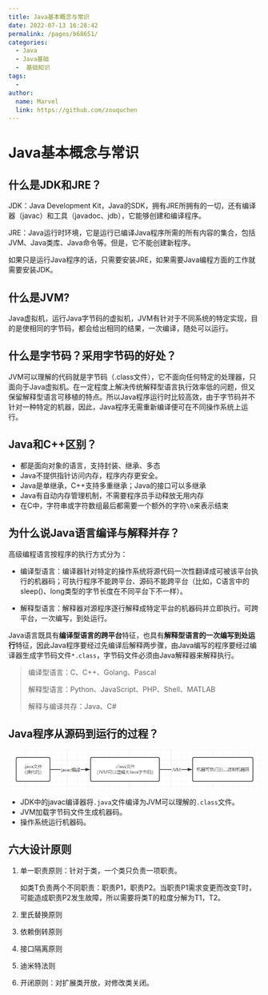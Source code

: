 ```yaml
---
title: Java基本概念与常识
date: 2022-07-13 16:28:42
permalink: /pages/b68651/
categories:
  - Java
  - Java基础
  -  基础知识
tags:
  - 
author: 
  name: Marvel
  link: https://github.com/zouquchen
---
```

# Java基本概念与常识

## 什么是JDK和JRE？

JDK：Java Development Kit，Java的SDK，拥有JRE所拥有的一切，还有编译器（javac）和工具（javadoc、jdb），它能够创建和编译程序。

JRE：Java运行时环境，它是运行已编译Java程序所需的所有内容的集合，包括JVM、Java类库、Java命令等。但是，它不能创建新程序。

如果只是运行Java程序的话，只需要安装JRE，如果需要Java编程方面的工作就需要安装JDK。

## 什么是JVM?

Java虚拟机，运行Java字节码的虚拟机，JVM有针对于不同系统的特定实现，目的是使相同的字节码，都会给出相同的结果，一次编译，随处可以运行。

## 什么是字节码？采用字节码的好处？

JVM可以理解的代码就是字节码（.class文件），它不面向任何特定的处理器，只面向于Java虚拟机。在一定程度上解决传统解释型语言执行效率低的问题，但又保留解释型语言可移植的特点。所以Java程序运行时比较高效，由于字节码并不针对一种特定的机器，因此，Java程序无需重新编译便可在不同操作系统上运行。

## Java和C++区别？

- 都是面向对象的语言，支持封装、继承、多态
- Java不提供指针访问内存，程序内存更安全。
- Java是单继承，C++支持多重继承；Java的接口可以多继承
- Java有自动内存管理机制，不需要程序员手动释放无用内存
- 在C中，字符串或字符数组最后都需要一个额外的字符`\0`来表示结束

## 为什么说Java语言编译与解释并存？

高级编程语言按程序的执行方式分为：

- 编译型语言：编译器针对特定的操作系统将源代码一次性翻译成可被该平台执行的机器码；可执行程序不能跨平台、源码不能跨平台（比如，C语言中的sleep()、long类型的字节长度在不同平台下不一样）。

- 解释型语言：解释器对源程序逐行解释成特定平台的机器码并立即执行。可跨平台，一次编写，到处运行。



Java语言既具有**编译型语言的跨平台**特征，也具有**解释型语言的一次编写到处运行**特征，因此Java程序要经过先编译后解释两步骤，由Java编写的程序要经过编译器生成字节码文件`*.class`，字节码文件必须由Java解释器来解释执行。

> 编译型语言：C、C++、Golang、Pascal
>
> 解释型语言：Python、JavaScript、PHP、Shell、MATLAB
>
> 解释与编译共存：Java、C#

## Java程序从源码到运行的过程？

<img src="https://raw.githubusercontent.com/zouquchen/Images/main/imgs/Java源码到运行.png"  />

- JDK中的javac编译器将`.java`文件编译为JVM可以理解的`.class`文件。
- JVM加载字节码文件生成机器码。
- 操作系统运行机器码。

## 六大设计原则

1. 单一职责原则：针对于类，一个类只负责一项职责。

   如类T负责两个不同职责：职责P1，职责P2。当职责P1需求变更而改变T时，可能造成职责P2发生故障，所以需要将类T的粒度分解为T1，T2。

2. 里氏替换原则

3. 依赖倒转原则

4. 接口隔离原则

5. 迪米特法则

6. 开闭原则：对扩展类开放，对修改类关闭。

